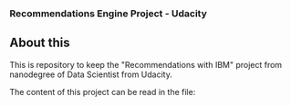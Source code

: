 ### Recommendations Engine Project - Udacity


## About this <a name="1"></a>

This is repository to keep the "Recommendations with IBM" project from nanodegree of Data Scientist from Udacity.

The content of this project can be read in the file:
